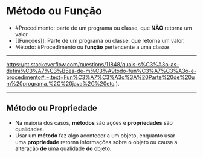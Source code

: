 # Método ou Função
- #Procedimento: parte de um programa ou classe, que **NÃO** retorna um valor.
- [[Funções]]: Parte de um programa ou classe, que retorna um valor.
- Método: #Procedimento ou **função** pertencente a uma classe

---

https://pt.stackoverflow.com/questions/11848/quais-s%C3%A3o-as-defini%C3%A7%C3%B5es-de-m%C3%A9todo-fun%C3%A7%C3%A3o-e-procedimento#:~:text=Fun%C3%A7%C3%A3o%3A%20Parte%20de%20um%20programa,%2C%20java%2C%20etc.).

---

## Método ou Propriedade
- Na maioria dos casos, **métodos** são ações e **propriedades** são qualidades. 
- Usar um **método** faz algo acontecer a um objeto, enquanto usar uma **propriedade** retorna informações sobre o objeto ou causa a alteração **de** uma qualidade **do** objeto.